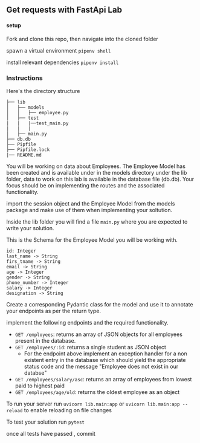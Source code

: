 ##  Get requests with FastApi Lab

#### setup 

Fork and clone this repo, then navigate into the cloned folder 

spawn a virtual environment `pipenv shell`

install relevant dependencies `pipenv install`

### Instructions

Here's the directory structure
```
├── lib
│   ├── models
│   │   ├── employee.py
│   ├── test
|   |   |──test_main.py
|   |   |
│   ├── main.py
├── db.db
├── Pipfile
├── Pipfile.lock
|── README.md

```
You will be working on data about Employees.
The Employee Model has been created and is available under  in the models directory under the lib folder, data to work on this lab is available in the database file (db.db). 
Your focus should be on implementing the routes and the associated functionality.

import the session object and the Employee Model from the models package and make use of them when implementing your soltution.   

Inside the lib folder you will find a file `main.py` where you are expected to write your solution. 

This is the Schema for the Employee Model you will be working with. 

```
id: Integer
last_name -> String 
firs_tname -> String 
email -> String 
age -> Integer
gender -> String
phone_number -> Integer 
salary -> Integer
designation -> String
```
Create a corresponding Pydantic class for the model and use it to annotate your endpoints as per the return type.

implement the following endpoints and the required functionality.

- `GET /employees`: returns an array of JSON objects for all employees present in the database.
- `GET /employees/:id`: returns a single student as JSON object
    - For the endpoint above implement an exception handler for a non existent entry in the database which should yield the appropriate status code and the message "Employee does not exist in our databse"
- `GET /employees/salary/asc`: returns an array of employees from lowest paid to highest paid
- `GET /employees/age/old`: returns the oldest employee as an object

To run your server run `uvicorn lib.main:app` 
or `uvicorn lib.main:app --reload` to enable reloading on file changes 

To test your solution run ` pytest `

once all tests have passed , commit



